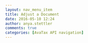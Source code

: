 ```yaml
---
layout: nav_menu_item
title: Adjust a Document
date: 2016-05-10 12:24
author: anya.stettler
comments: true
categories: [AvaTax API navigation]
---
```


